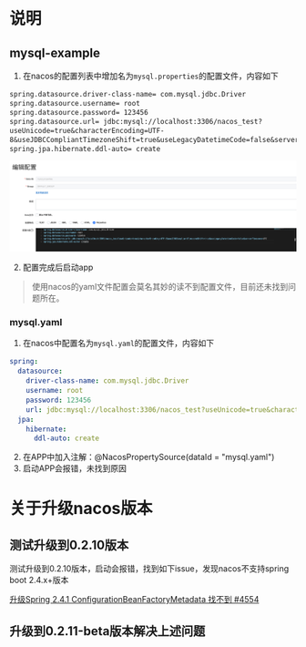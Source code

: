 # 说明
## mysql-example
1. 在nacos的配置列表中增加名为`mysql.properties`的配置文件，内容如下
```properties
spring.datasource.driver-class-name= com.mysql.jdbc.Driver
spring.datasource.username= root
spring.datasource.password= 123456
spring.datasource.url= jdbc:mysql://localhost:3306/nacos_test?useUnicode=true&characterEncoding=UTF-8&useJDBCCompliantTimezoneShift=true&useLegacyDatetimeCode=false&serverTimezone=UTC
spring.jpa.hibernate.ddl-auto= create
```

![nacos-mysql-properties.png](./assets/nacos-mysql-properties.png)

2. 配置完成后启动app

> 使用nacos的yaml文件配置会莫名其妙的读不到配置文件，目前还未找到问题所在。

### mysql.yaml
1. 在nacos中配置名为`mysql.yaml`的配置文件，内容如下
```yaml
spring:
  datasource:
    driver-class-name: com.mysql.jdbc.Driver
    username: root
    password: 123456
    url: jdbc:mysql://localhost:3306/nacos_test?useUnicode=true&characterEncoding=UTF-8&useJDBCCompliantTimezoneShift=true&useLegacyDatetimeCode=false&serverTimezone=UTC
  jpa:
    hibernate:
      ddl-auto: create
```
2. 在APP中加入注解：@NacosPropertySource(dataId = "mysql.yaml")
3. 启动APP会报错，未找到原因

# 关于升级nacos版本
## 测试升级到0.2.10版本
测试升级到0.2.10版本，启动会报错，找到如下issue，发现nacos不支持spring boot 2.4.x+版本

[升级Spring 2.4.1 ConfigurationBeanFactoryMetadata 找不到 #4554](https://github.com/alibaba/nacos/issues/4554)

## 升级到0.2.11-beta版本解决上述问题